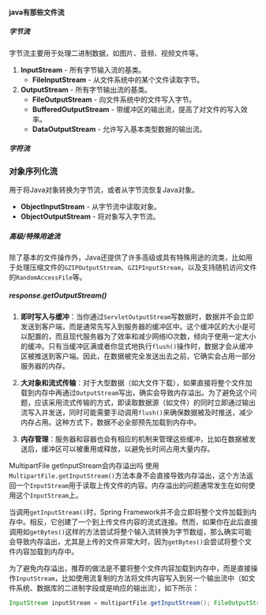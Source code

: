 #### java有那些文件流
##### 字节流

字节流主要用于处理二进制数据，如图片、音频、视频文件等。

1. **InputStream** - 所有字节输入流的基类。
    - **FileInputStream** - 从文件系统中的某个文件读取字节。
2. **OutputStream** - 所有字节输出流的基类。
    - **FileOutputStream** - 向文件系统中的文件写入字节。
    - **BufferedOutputStream** - 带缓冲区的输出流，提高了对文件的写入效率。
    - **DataOutputStream** - 允许写入基本类型数据的输出流。

##### 字符流
### 对象序列化流

用于将Java对象转换为字节流，或者从字节流恢复Java对象。

- **ObjectInputStream** - 从字节流中读取对象。
- **ObjectOutputStream** - 将对象写入字节流。

##### 高级/特殊用途流

除了基本的文件操作外，Java还提供了许多高级或具有特殊用途的流类，比如用于处理压缩文件的`GZIPOutputStream`、`GZIPInputStream`，以及支持随机访问文件的`RandomAccessFile`等。

##### response.getOutputStream()
1. **即时写入与缓冲**：当你通过`ServletOutputStream`写数据时，数据并不会立即发送到客户端，而是通常先写入到服务器的缓冲区中。这个缓冲区的大小是可以配置的，而且现代服务器为了效率和减少网络IO次数，倾向于使用一定大小的缓冲。只有当缓冲区满或者你显式地执行`flush()`操作时，数据才会从缓冲区被推送到客户端。因此，在数据被完全发送出去之前，它确实会占用一部分服务器的内存。
    
2. **大对象和流式传输**：对于大型数据（如大文件下载），如果直接将整个文件加载到内存中再通过`OutputStream`写出，确实会导致内存溢出。为了避免这个问题，应该采用流式传输的方式，即读取数据源（如文件）的同时立即通过输出流写入并发送，同时可能需要手动调用`flush()`来确保数据被及时推送，减少内存占用。这种方式下，数据不必全部预先加载到内存中。
    
3. **内存管理**：服务器和容器也会有相应的机制来管理这些缓冲，比如在数据被发送后，缓冲区可以被重用或释放，以避免长时间占用大量内存。


MultipartFile getInputStream会内存溢出吗
使用`MultipartFile.getInputStream()`方法本身不会直接导致内存溢出，这个方法返回一个`InputStream`用于读取上传文件的内容。内存溢出的问题通常发生在如何使用这个`InputStream`上。

当调用`getInputStream()`时，Spring Framework并不会立即将整个文件加载到内存中。相反，它创建了一个到上传文件内容的流式连接。然而，如果你在此后直接调用如`getBytes()`这样的方法尝试将整个输入流转换为字节数组，那么确实可能会导致内存溢出，尤其是上传的文件非常大时，因为`getBytes()`会尝试将整个文件内容加载到内存中。

为了避免内存溢出，推荐的做法是不要将整个文件内容加载到内存中，而是直接操作`InputStream`，比如使用流复制的方法将文件内容写入到另一个输出流中（如文件系统、数据库的二进制字段或是响应的输出流），如下所示：

```java
InputStream inputStream = multipartFile.getInputStream(); FileOutputStream outputStream = new FileOutputStream(new File(filePath + fileName)); IOUtils.copy(inputStream, outputStream); outputStream.close(); inputStream.close();
```

